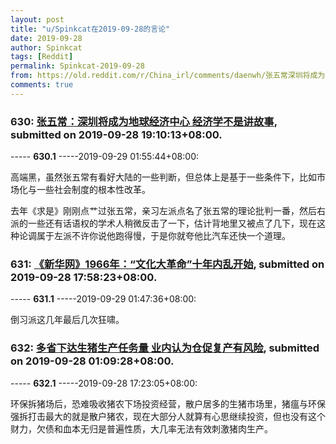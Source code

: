 ```yaml
---
layout: post
title: "u/Spinkcat在2019-09-28的言论"
date: 2019-09-28
author: Spinkcat
tags: [Reddit]
permalink: Spinkcat-2019-09-28
from: https://old.reddit.com/r/China_irl/comments/daenwh/张五常深圳将成为地球经济中心_经济学不是讲故事/
comments: true
---
```


### 630: [张五常：深圳将成为地球经济中心 经济学不是讲故事](https://old.reddit.com/r/China_irl/comments/daenwh/张五常深圳将成为地球经济中心_经济学不是讲故事/), submitted on 2019-09-28 19:10:13+08:00.

----- __630.1__ -----2019-09-29 01:55:44+08:00:

高端黑，虽然张五常有看好大陆的一些判断，但总体上是基于一些条件下，比如市场化与一些社会制度的根本性改革。

去年《求是》刚刚点艹过张五常，亲习左派点名了张五常的理论批判一番，然后右派的一些还有话语权的学术人稍微反击了一下，估计背地里又被点了几下，现在这种论调属于左派不许你说他跑得慢，于是你就夸他比汽车还快一个道理。

### 631: [《新华网》1966年：“文化大革命”十年内乱开始](https://old.reddit.com/r/China_irl/comments/dae3i2/新华网1966年文化大革命十年内乱开始/), submitted on 2019-09-28 17:58:23+08:00.

----- __631.1__ -----2019-09-29 01:47:36+08:00:

倒习派这几年最后几次狂啸。

### 632: [多省下达生猪生产任务量 业内认为仓促复产有风险](https://old.reddit.com/r/China_irl/comments/da3ejo/多省下达生猪生产任务量_业内认为仓促复产有风险/), submitted on 2019-09-28 01:09:28+08:00.

----- __632.1__ -----2019-09-28 17:23:05+08:00:

环保拆猪场后，恐难吸收猪农下场投资经营，散户居多的生猪市场里，猪瘟与环保强拆打击最大的就是散户猪农，现在大部分人就算有心思继续投资，但也没有这个财力，欠债和血本无归是普遍性质，大几率无法有效刺激猪肉生产。

